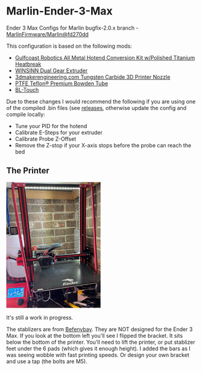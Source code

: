 # Marlin-Ender-3-Max
Ender 3 Max Configs for Marlin bugfix-2.0.x branch - [MarlinFirmware/Marlin@fd270dd](https://github.com/MarlinFirmware/Marlin/commit/fd270ddc6c5b4d78437d590ae8066326850555d7)

This configuration is based on the following mods:

* [Gulfcoast Robotics All Metal Hotend Conversion Kit w/Polished Titanium Heatbreak](https://amzn.to/3rg7BvT)
* [WINSINN Dual Gear Extruder](https://amzn.to/3qgkBQC)
* [3dmakerengineering.com Tungsten Carbide 3D Printer Nozzle](https://www.3dmakerengineering.com/collections/3d-printer-nozzles/products/tungsten-carbide-3d-printer-nozzle?variant=14784857112631)
* [PTFE Teflon® Premium Bowden Tube](https://www.3dmakerengineering.com/collections/accessories/products/ptfe-teflon-premium-bowden-tube)
* [BL-Touch](https://amzn.to/384td6M)

Due to these changes I would recommend the following if you are using one of the compiled .bin files (see [releases](https://github.com/ChadDevOps/Marlin-Ender-3-Max/releases), otherwise update the config and compile locally:

- Tune your PID for the hotend
- Calibrate E-Steps for your extruder
- Calibrate Probe Z-Offset 
- Remove the Z-stop if your X-axis stops before the probe can reach the bed

## The Printer

<img src="./Ender-3-Max.jpeg?raw=true" width="250">

It's still a work in progress. 

The stablizers are from [Befenybay](https://amzn.to/3rhibTq). They are NOT designed for the Ender 3 Max. If you look at the bottom left you'll see I flipped the bracket. It sits below the bottom of the printer. You'll need to lift the printer, or put stablizer feet under the 6 pads (which gives it enough height). I added the bars as I was seeing wobble with fast printing speeds.  Or design your own bracket and use a tap (the bolts are M5).
